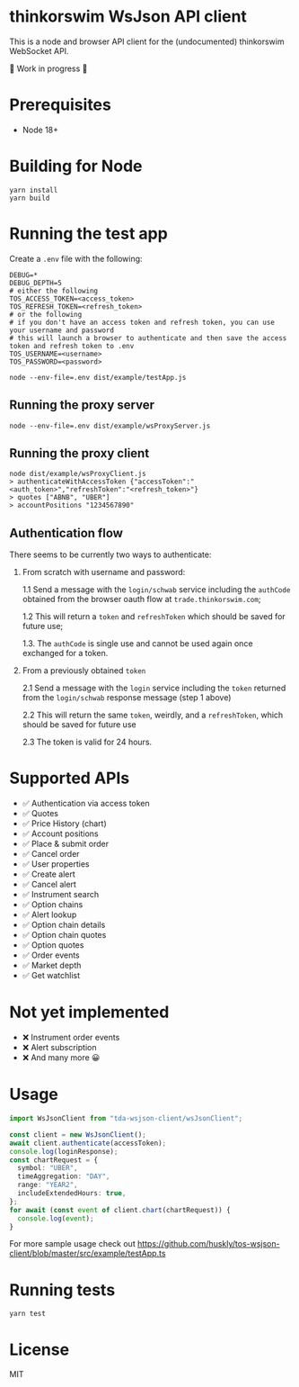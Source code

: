 # thinkorswim WsJson API client

This is a node and browser API client for the (undocumented) thinkorswim WebSocket API.

🚧 Work in progress 🚧

# Prerequisites

- Node 18+

# Building for Node

```
yarn install
yarn build
```

# Running the test app

Create a `.env` file with the following:

```
DEBUG=*
DEBUG_DEPTH=5
# either the following
TOS_ACCESS_TOKEN=<access_token>
TOS_REFRESH_TOKEN=<refresh_token>
# or the following
# if you don't have an access token and refresh token, you can use your username and password
# this will launch a browser to authenticate and then save the access token and refresh token to .env
TOS_USERNAME=<username>
TOS_PASSWORD=<password>
```

```
node --env-file=.env dist/example/testApp.js
```

## Running the proxy server

```
node --env-file=.env dist/example/wsProxyServer.js
```

## Running the proxy client

```
node dist/example/wsProxyClient.js
> authenticateWithAccessToken {"accessToken":"<auth_token>","refreshToken":"<refresh_token>"}
> quotes ["ABNB", "UBER"]
> accountPositions "1234567890"
```

## Authentication flow

There seems to be currently two ways to authenticate:

1. From scratch with username and password:

   1.1 Send a message with the `login/schwab` service including the `authCode` obtained from the browser oauth flow at `trade.thinkorswim.com`;

   1.2 This will return a `token` and `refreshToken` which should be saved for future use;

   1.3. The `authCode` is single use and cannot be used again once exchanged for a token.

2. From a previously obtained `token`

   2.1 Send a message with the `login` service including the `token` returned from the `login/schwab` response message (step 1 above)

   2.2 This will return the same `token`, weirdly, and a `refreshToken`, which should be saved for future use

   2.3 The token is valid for 24 hours.

# Supported APIs

- ✅ Authentication via access token
- ✅ Quotes
- ✅ Price History (chart)
- ✅ Account positions
- ✅ Place & submit order
- ✅ Cancel order
- ✅ User properties
- ✅ Create alert
- ✅ Cancel alert
- ✅ Instrument search
- ✅ Option chains
- ✅ Alert lookup
- ✅ Option chain details
- ✅ Option chain quotes
- ✅ Option quotes
- ✅ Order events
- ✅ Market depth
- ✅ Get watchlist

# Not yet implemented

- ❌ Instrument order events
- ❌ Alert subscription
- ❌ And many more 😀

# Usage

```typescript
import WsJsonClient from "tda-wsjson-client/wsJsonClient";

const client = new WsJsonClient();
await client.authenticate(accessToken);
console.log(loginResponse);
const chartRequest = {
  symbol: "UBER",
  timeAggregation: "DAY",
  range: "YEAR2",
  includeExtendedHours: true,
};
for await (const event of client.chart(chartRequest)) {
  console.log(event);
}
```

For more sample usage check out https://github.com/huskly/tos-wsjson-client/blob/master/src/example/testApp.ts

# Running tests

`yarn test`

# License

MIT
